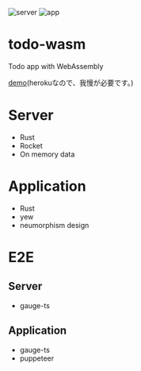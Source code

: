 ![server](https://github.com/naoki-tomita/todo-wasm/workflows/server/badge.svg) ![app](https://github.com/naoki-tomita/todo-wasm/workflows/app/badge.svg)

# todo-wasm
Todo app with WebAssembly

[demo](https://webassembly-todo-app.herokuapp.com/)(herokuなので、我慢が必要です。)

# Server

* Rust
* Rocket
* On memory data

# Application

* Rust 
* yew
* neumorphism design

# E2E
## Server

* gauge-ts

## Application

* gauge-ts
* puppeteer
